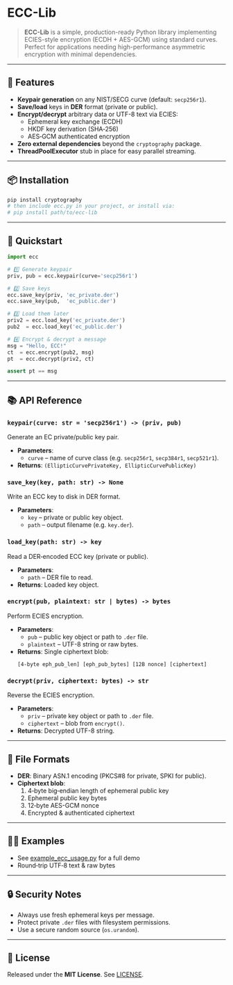 # ECC-Lib

> **ECC-Lib** is a simple, production-ready Python library implementing ECIES-style encryption (ECDH + AES-GCM) using standard curves. Perfect for applications needing high-performance asymmetric encryption with minimal dependencies.

---

## 🌟 Features

- **Keypair generation** on any NIST/SECG curve (default: `secp256r1`).
- **Save/load** keys in **DER** format (private or public).
- **Encrypt/decrypt** arbitrary data or UTF-8 text via ECIES:
  - Ephemeral key exchange (ECDH)
  - HKDF key derivation (SHA‑256)
  - AES‑GCM authenticated encryption
- **Zero external dependencies** beyond the `cryptography` package.
- **ThreadPoolExecutor** stub in place for easy parallel streaming.

---

## 📦 Installation

```bash
pip install cryptography
# then include ecc.py in your project, or install via:
# pip install path/to/ecc-lib
```


---

## 🚀 Quickstart

```python
import ecc

# 1️⃣ Generate keypair
priv, pub = ecc.keypair(curve='secp256r1')

# 2️⃣ Save keys
ecc.save_key(priv, 'ec_private.der')
ecc.save_key(pub,  'ec_public.der')

# 3️⃣ Load them later
priv2 = ecc.load_key('ec_private.der')
pub2  = ecc.load_key('ec_public.der')

# 4️⃣ Encrypt & decrypt a message
msg = "Hello, ECC!"
ct  = ecc.encrypt(pub2, msg)
pt  = ecc.decrypt(priv2, ct)

assert pt == msg
```

---

## 📚 API Reference

### `keypair(curve: str = 'secp256r1') -> (priv, pub)`

Generate an EC private/public key pair.

- **Parameters**:
  - `curve` – name of curve class (e.g. `secp256r1`, `secp384r1`, `secp521r1`).
- **Returns**: `(EllipticCurvePrivateKey, EllipticCurvePublicKey)`


### `save_key(key, path: str) -> None`

Write an ECC key to disk in DER format.

- **Parameters**:
  - `key` – private or public key object.
  - `path` – output filename (e.g. `key.der`).


### `load_key(path: str) -> key`

Read a DER‐encoded ECC key (private or public).

- **Parameters**:
  - `path` – DER file to read.
- **Returns**: Loaded key object.


### `encrypt(pub, plaintext: str | bytes) -> bytes`

Perform ECIES encryption.

- **Parameters**:
  - `pub` – public key object or path to `.der` file.
  - `plaintext` – UTF-8 string or raw bytes.
- **Returns**: Single ciphertext blob:
  ```text
  [4-byte eph_pub_len] [eph_pub_bytes] [12B nonce] [ciphertext]
  ```


### `decrypt(priv, ciphertext: bytes) -> str`

Reverse the ECIES encryption.

- **Parameters**:
  - `priv` – private key object or path to `.der` file.
  - `ciphertext` – blob from `encrypt()`.
- **Returns**: Decrypted UTF-8 string.


---

## 🔧 File Formats

- **DER**: Binary ASN.1 encoding (PKCS#8 for private, SPKI for public).
- **Ciphertext blob**:
  1. 4‑byte big‑endian length of ephemeral public key
  2. Ephemeral public key bytes
  3. 12‑byte AES-GCM nonce
  4. Encrypted & authenticated ciphertext

---

## 👩‍💻 Examples

- See [example_ecc_usage.py](examples/example_ecc_usage.py) for a full demo
- Round‑trip UTF‑8 text & raw bytes

---

## 🔒 Security Notes

- Always use fresh ephemeral keys per message.
- Protect private `.der` files with filesystem permissions.
- Use a secure random source (`os.urandom`).

---

## 📝 License

Released under the **MIT License**. See [LICENSE](LICENSE).

